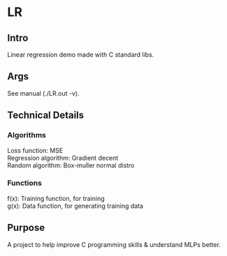# LR
## Intro
Linear regression demo made with C standard libs.  
## Args
See manual (./LR.out -v).  
## Technical Details
### Algorithms
Loss function: MSE  
Regression algorithm: Gradient decent  
Random algorithm: Box-muller normal distro  
### Functions
f(x): Training function, for training  
g(x): Data function, for generating training data  
## Purpose
A project to help improve C programming skills & understand MLPs better.  

